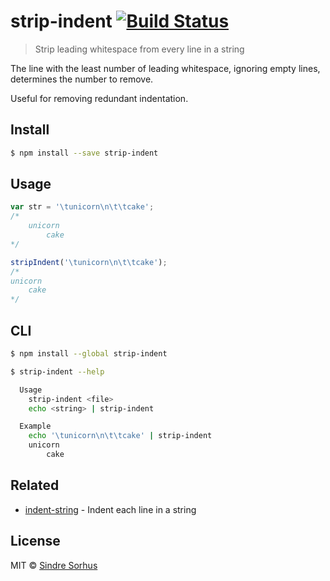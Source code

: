 # strip-indent [![Build Status](https://travis-ci.org/sindresorhus/strip-indent.svg?branch=master)](https://travis-ci.org/sindresorhus/strip-indent)

> Strip leading whitespace from every line in a string

The line with the least number of leading whitespace, ignoring empty lines, determines the number to remove.

Useful for removing redundant indentation.


## Install

```sh
$ npm install --save strip-indent
```


## Usage

```js
var str = '\tunicorn\n\t\tcake';
/*
	unicorn
		cake
*/

stripIndent('\tunicorn\n\t\tcake');
/*
unicorn
	cake
*/
```


## CLI

```sh
$ npm install --global strip-indent
```

```sh
$ strip-indent --help

  Usage
    strip-indent <file>
    echo <string> | strip-indent

  Example
    echo '\tunicorn\n\t\tcake' | strip-indent
    unicorn
    	cake
```


## Related

- [indent-string](https://github.com/sindresorhus/indent-string) - Indent each line in a string


## License

MIT © [Sindre Sorhus](http://sindresorhus.com)
